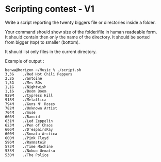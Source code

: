 # Scripting contest - V1

Write a script reporting the twenty biggers file or directories inside a folder.

Your command should show size of the folder/file in human readeable form. It should contain then only the name of the directory. It should be sorted from bigger (top) to smaller (bottom).

It should list only files in the current directory.

Example of output : 

```
benwa@horizon ~/Music % ./script.sh
3,3G	./Red Hot Chili Peppers
2,2G	./antoine
1,3G	./Mes BOs
1,1G	./Nightwish
1,1G	./Boom Boom
929M	./Cypress Hill
918M	./Metallica
794M	./Guns N' Roses
782M	./Unknown Artist
704M	./muse
666M	./Rancid
631M	./Led Zeppelin
623M	./Pen of Chaos
606M	./D'espairsRay
600M	./Sonata Arctica
600M	./Pink Floyd
596M	./Rammstein
573M	./Time Machine
533M	./Nobuo Uematsu
530M	./The Police
```
